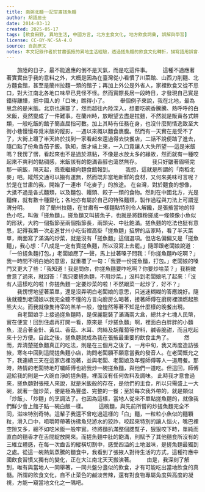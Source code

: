 ```yaml
---
title: 南粥北麵──記甘肅搓魚麵
author: 胡語居士
date: 2014-03-12
created: 2025-05-17
tags: [飲食田野, 異地生活, 中國方言, 北方主食文化, 地方飲食詞彙, 誤解與學習]
license: CC-BY-NC-SA-4.0
source: 自創原文
notes: 本文記錄作者於甘肅張掖的異地生活經驗，透過搓魚麵的飲食文化轉折，描寫語用誤會、文化理解與生活語境的體驗，是具有田野風格的飲食文化筆記。
---
```

　　旅陸的日子，最不能適應的倒不是天氣，而是吃這件事。
　　這種不適應著著實實出乎我的意料之外，大概是因為在臺灣從小看慣了川菜館、山西刀削麵、北方麵食館，甚至是蘭州拉麵一類的館子；再加上外公是外省人，家裡飲食又從不忌口，對大江南北各地口味早已見怪不怪。然而實際長居一段時日，才發現自己實是錯得離譜，把中國人的「口味」瞧得小了。
　　舉個例子來說，我在北地，最為思念的是米飯。北京也還罷了，然而越往內陸深入，想要吃碗香騰騰、熱呼呼的白米飯，竟然變成了一件難事。在蘭州時，放眼望去盡是拉麵，不然就是販賣各式餅類，一般吃飯的館子簡直屈指可數。加上其時有任務在身，也沒什麼閒情逸致至大街小巷慢慢尋覓米飯的蹤影，一週以來概以麵食裹腹。然而有一天實在是受不了了，大街上踱了半天終於找到一家看起來還過得去快餐店，二話不說便踏了進去，隨口點了份魚香茄子飯。孰知，飯才端上來，一入口竟讓人大失所望──這是米飯嗎？我愣了愣，看起來也不是過於濕黏，不像是水放太多的緣故，然而就有一種咬起來不爽利的黏稠感，米飯該有的飽滿香醇也蕩然無存。
　　我只好皺著眉嚥完那一碗飯，隔天起，乖乖繼續向麵食館報到。
　　我想，這就是所謂的「南稻北麥」吧。縱然交通可以搬有運無，然而既非當地新鮮的食材，又何來美味可言呢？於是在甘肅的我，開始了一連串「吃麥子」的旅途。
在台灣，對於麵食的想像，大抵不過是各式麵類，以及麵包、饅頭、餃子一類的食物。然則在中國北方，光是麵條，就有數十種變化；各地亦有屬於自己的特殊麵類，製作過程與刀法上可謂涇渭分明。
　　除了蘭州拉麵，在甘肅有一樣麵點特別令人解饞，是張掖當地的特色小吃，叫做「搓魚麵」。搓魚麵又叫搓魚子，也就是將麵粉搓成一條條像小魚似的形狀，大約一個指節至兩個指節長，兩頭尖、中肚飽滿。搓魚麵的吃法也挺有意思，記得我第一次走進甘州小吃街裡高掛「搓魚麵」招牌的店家時，看了半天菜單，兩面寫了滿滿的炒菜，就是沒有「搓魚麵」這個選項。但店名偏偏又是「搓魚麵」，我心想：「八成是一定有賣搓魚麵，所以沒寫上去罷。」隨即跟老闆娘說道：「一份搓魚麵打包。」老闆娘應了一聲，馬上扯著嗓子問我：「你搓魚麵咋吃啊？」我一時間不明白她的意思，就重覆了一句：「我要一份搓魚麵，打包。」老闆娘的嗓門又更大了些：「我知道！我是問你，你搓魚麵要咋吃啊？你要炒啥菜？」我稍微會意了過來，就回答：「我只要搓魚麵，不用炒菜。」沒料到老闆娘吼了起來：「沒有人這樣吃的啦！你搓魚麵一定要炒菜的啦！不然跟菜一起炒了，好不？」
　　我愣愣地望著菜單，還是沒弄明白老闆娘的意思，只迷迷糊糊的答應說好。隨後就聽到老闆娘以我完全聽不懂的方言向廚房么喝著，接著師傅在廚房裡頭燃起熊熊大火。而我就像隻待宰的羔羊一般，惶惶然等著不知是什麼樣的晚餐出現。
　　自老闆娘手上接過搓魚麵時，是保麗龍裝了滿滿兩大盒，總共才七塊人民幣，實在便宜！回到住處再打開一看，原來是「炒搓魚麵」啊，裡面白白胖胖的小麵魚，混合著金針、黃瓜、香菇、木耳、肉絲及胡蘿蔔等作料，鹹香脆甜，而且吃起來十分方便。自此之後，搓魚麵就成為我在張掖最重要的飲食主角了。
　　然而，弄清楚搓魚麵真正的吃法，則是在三個月之後了。一月中旬，我又再度造訪張掖，寒冬中回到這間搓魚麵小店，詢問老闆願不願意當我的發音人。在老闆慨允之下，我連續三天在這家店裡泡著，並與老闆、老闆娘及年輕師傅等人一道用餐。那時，熱情的老闆特地叮囑師傅也給我炒一碗搓魚麵，與他們一道吃。但這回，師傅遞給我的則是一大碗白淨的搓魚麵，裡面沒有任何佐料及調味。
此時我才意會過來，搓魚麵對張掖人來說，就是米飯般的存在，是他們的主食，所以只需盛上一大碗，就著一盤炒菜，便是極為豐盛、完整的一餐；至於每次我外帶的，就是類似「炒飯」、「炒麵」的烹調法了。也因為這樣，當地人從來不單點搓魚麵的，就像我們鮮少會上館子點一碗白飯一樣。
　　這碗麵，與先前所嘗的炒搓魚麵完全不同，滋味特別奇特。這輩子我還不曾吃過這樣的「白」麵，一粒粒小魚似的麵顆粒，滑入口中，咀嚼時帶著彷彿魚兒游水的狡詐，咬起來特別的讓人惱火，嘴巴裡空隙又多，總不如吃米飯一般牢實。待將麵扒滿整個腮幫子，狠狠咬下時，單純而直白的麵香才在舌間綻放開來。而搓魚麵中肚的飽滿，則賦予了其他麵食所沒有的三維立體感，在每一次齒舌的縱橫切割中，感受四溢的土地滋味，是搓魚麵最獨到之處。從這一碗熱氣蒸騰的麵食中，我看到了張掖人對待生活的方式，這種符應中國飲食習慣又獨有的變化，正在大江南北天天搬演著。
　　由是，我深刻了解到，唯有與當地人一同舉箸，一同共盤分盞似的飲食，才有可能吃出當地飲食的真髓。所謂的飲食文化，自不止菜色的鹹淡苦辣，還有對食物專屬角度與高度的凝視，方能一窺當地文化之一隅吧。
